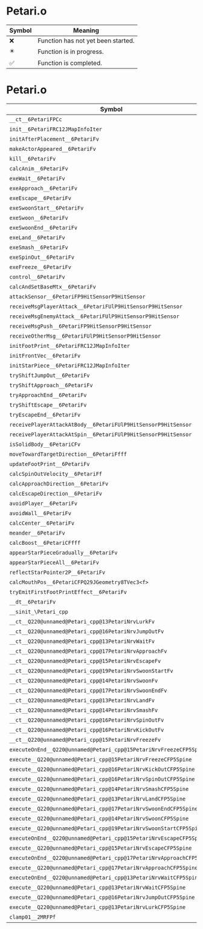 # Petari.o
| Symbol | Meaning 
| ------------- | ------------- 
| :x: | Function has not yet been started. 
| :eight_pointed_black_star: | Function is in progress. 
| :white_check_mark: | Function is completed. 


# Petari.o
| Symbol | Decompiled? |
| ------------- | ------------- |
| `__ct__6PetariFPCc` | :x: |
| `init__6PetariFRC12JMapInfoIter` | :x: |
| `initAfterPlacement__6PetariFv` | :x: |
| `makeActorAppeared__6PetariFv` | :x: |
| `kill__6PetariFv` | :x: |
| `calcAnim__6PetariFv` | :x: |
| `exeWait__6PetariFv` | :x: |
| `exeApproach__6PetariFv` | :x: |
| `exeEscape__6PetariFv` | :x: |
| `exeSwoonStart__6PetariFv` | :x: |
| `exeSwoon__6PetariFv` | :x: |
| `exeSwoonEnd__6PetariFv` | :x: |
| `exeLand__6PetariFv` | :x: |
| `exeSmash__6PetariFv` | :x: |
| `exeSpinOut__6PetariFv` | :x: |
| `exeFreeze__6PetariFv` | :x: |
| `control__6PetariFv` | :x: |
| `calcAndSetBaseMtx__6PetariFv` | :x: |
| `attackSensor__6PetariFP9HitSensorP9HitSensor` | :x: |
| `receiveMsgPlayerAttack__6PetariFUlP9HitSensorP9HitSensor` | :x: |
| `receiveMsgEnemyAttack__6PetariFUlP9HitSensorP9HitSensor` | :x: |
| `receiveMsgPush__6PetariFP9HitSensorP9HitSensor` | :x: |
| `receiveOtherMsg__6PetariFUlP9HitSensorP9HitSensor` | :x: |
| `initFootPrint__6PetariFRC12JMapInfoIter` | :x: |
| `initFrontVec__6PetariFv` | :x: |
| `initStarPiece__6PetariFRC12JMapInfoIter` | :x: |
| `tryShiftJumpOut__6PetariFv` | :x: |
| `tryShiftApproach__6PetariFv` | :x: |
| `tryApproachEnd__6PetariFv` | :x: |
| `tryShiftEscape__6PetariFv` | :x: |
| `tryEscapeEnd__6PetariFv` | :x: |
| `receivePlayerAttackAtBody__6PetariFUlP9HitSensorP9HitSensor` | :x: |
| `receivePlayerAttackAtSpin__6PetariFUlP9HitSensorP9HitSensor` | :x: |
| `isSolidBody__6PetariCFv` | :x: |
| `moveTowardTargetDirection__6PetariFfff` | :x: |
| `updateFootPrint__6PetariFv` | :x: |
| `calcSpinOutVelocity__6PetariFf` | :x: |
| `calcApproachDirection__6PetariFv` | :x: |
| `calcEscapeDirection__6PetariFv` | :x: |
| `avoidPlayer__6PetariFv` | :x: |
| `avoidWall__6PetariFv` | :x: |
| `calcCenter__6PetariFv` | :x: |
| `meander__6PetariFv` | :x: |
| `calcBoost__6PetariCFfff` | :x: |
| `appearStarPieceGradually__6PetariFv` | :x: |
| `appearStarPieceAll__6PetariFv` | :x: |
| `reflectStarPointer2P__6PetariFv` | :x: |
| `calcMouthPos__6PetariCFPQ29JGeometry8TVec3<f>` | :x: |
| `tryEmitFirstFootPrintEffect__6PetariFv` | :x: |
| `__dt__6PetariFv` | :x: |
| `__sinit_\Petari_cpp` | :x: |
| `__ct__Q220@unnamed@Petari_cpp@13PetariNrvLurkFv` | :x: |
| `__ct__Q220@unnamed@Petari_cpp@16PetariNrvJumpOutFv` | :x: |
| `__ct__Q220@unnamed@Petari_cpp@13PetariNrvWaitFv` | :x: |
| `__ct__Q220@unnamed@Petari_cpp@17PetariNrvApproachFv` | :x: |
| `__ct__Q220@unnamed@Petari_cpp@15PetariNrvEscapeFv` | :x: |
| `__ct__Q220@unnamed@Petari_cpp@19PetariNrvSwoonStartFv` | :x: |
| `__ct__Q220@unnamed@Petari_cpp@14PetariNrvSwoonFv` | :x: |
| `__ct__Q220@unnamed@Petari_cpp@17PetariNrvSwoonEndFv` | :x: |
| `__ct__Q220@unnamed@Petari_cpp@13PetariNrvLandFv` | :x: |
| `__ct__Q220@unnamed@Petari_cpp@14PetariNrvSmashFv` | :x: |
| `__ct__Q220@unnamed@Petari_cpp@16PetariNrvSpinOutFv` | :x: |
| `__ct__Q220@unnamed@Petari_cpp@16PetariNrvKickOutFv` | :x: |
| `__ct__Q220@unnamed@Petari_cpp@15PetariNrvFreezeFv` | :x: |
| `executeOnEnd__Q220@unnamed@Petari_cpp@15PetariNrvFreezeCFP5Spine` | :x: |
| `execute__Q220@unnamed@Petari_cpp@15PetariNrvFreezeCFP5Spine` | :x: |
| `execute__Q220@unnamed@Petari_cpp@16PetariNrvKickOutCFP5Spine` | :x: |
| `execute__Q220@unnamed@Petari_cpp@16PetariNrvSpinOutCFP5Spine` | :x: |
| `execute__Q220@unnamed@Petari_cpp@14PetariNrvSmashCFP5Spine` | :x: |
| `execute__Q220@unnamed@Petari_cpp@13PetariNrvLandCFP5Spine` | :x: |
| `execute__Q220@unnamed@Petari_cpp@17PetariNrvSwoonEndCFP5Spine` | :x: |
| `execute__Q220@unnamed@Petari_cpp@14PetariNrvSwoonCFP5Spine` | :x: |
| `execute__Q220@unnamed@Petari_cpp@19PetariNrvSwoonStartCFP5Spine` | :x: |
| `executeOnEnd__Q220@unnamed@Petari_cpp@15PetariNrvEscapeCFP5Spine` | :x: |
| `execute__Q220@unnamed@Petari_cpp@15PetariNrvEscapeCFP5Spine` | :x: |
| `executeOnEnd__Q220@unnamed@Petari_cpp@17PetariNrvApproachCFP5Spine` | :x: |
| `execute__Q220@unnamed@Petari_cpp@17PetariNrvApproachCFP5Spine` | :x: |
| `executeOnEnd__Q220@unnamed@Petari_cpp@13PetariNrvWaitCFP5Spine` | :x: |
| `execute__Q220@unnamed@Petari_cpp@13PetariNrvWaitCFP5Spine` | :x: |
| `execute__Q220@unnamed@Petari_cpp@16PetariNrvJumpOutCFP5Spine` | :x: |
| `execute__Q220@unnamed@Petari_cpp@13PetariNrvLurkCFP5Spine` | :x: |
| `clamp01__2MRFPf` | :x: |
